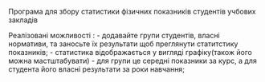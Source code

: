   Програма для збору статистики 
  фізичних показників студентів учбових закладів 
  
  Реалізовані можливості : 
        - додавайте групи студентів, власні нормативи, та заносьте їх результати щоб преглянути статитстику показників;
        - статистика відображається у вигляді графіку(також його можна мастштабувати) - для групи це середні показники 
        за курс, а для студента його власні результати за роки навчання;
  
  
